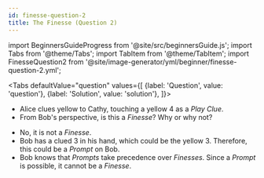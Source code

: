 ```yaml
---
id: finesse-question-2
title: The Finesse (Question 2)
---
```


import BeginnersGuideProgress from '@site/src/beginnersGuide.js';
import Tabs from '@theme/Tabs';
import TabItem from '@theme/TabItem';
import FinesseQuestion2 from '@site/image-generator/yml/beginner/finesse-question-2.yml';

<BeginnersGuideProgress id="finesse-question-2" />

<!-- lint disable no-undefined-references -->

<Tabs
  defaultValue="question"
  values={[
    {label: 'Question', value: 'question'},
    {label: 'Solution', value: 'solution'},
  ]}>
<TabItem value="question">

- Alice clues yellow to Cathy, touching a yellow 4 as a *Play Clue*.
- From Bob's perspective, is this a *Finesse*? Why or why not?

</TabItem>
<TabItem value="solution">

- No, it is not a *Finesse*.
- Bob has a clued 3 in his hand, which could be the yellow 3. Therefore, this could be a *Prompt* on Bob.
- Bob knows that *Prompts* take precedence over *Finesses*. Since a *Prompt* is possible, it cannot be a *Finesse*.

</TabItem>
</Tabs>

<FinesseQuestion2 />
